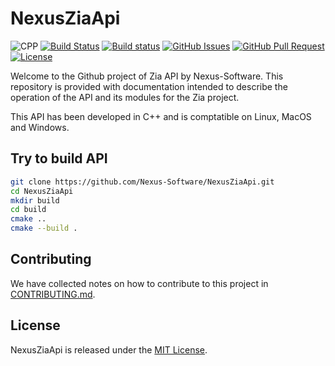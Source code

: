 # NexusZiaApi
![CPP](https://img.shields.io/badge/C++-11-blue.svg)
[![Build Status](https://travis-ci.org/Nexus-Software/NexusZiaApi.svg?branch=master)](https://travis-ci.org/Nexus-Software/NexusZiaApi)
[![Build status](https://ci.appveyor.com/api/projects/status/493qgqfqck1iqeyx/branch/master?svg=true)](https://ci.appveyor.com/project/aenguerrand/nexusziaapi/branch/master)
[![GitHub Issues](https://img.shields.io/github/issues/Nexus-Software/NexusZiaApi.svg)](https://github.com/Nexus-Software/NexusZiaApi/issues)
[![GitHub Pull Request](https://img.shields.io/github/issues-pr/Nexus-Software/NexusZiaApi.svg)](https://github.com/Nexus-Software/NexusZiaApi/issues)
[![License](https://img.shields.io/badge/license-MIT-blue.svg)](https://opensource.org/licenses/MIT)

Welcome to the Github project of Zia API by Nexus-Software.
This repository is provided with documentation intended to describe the operation of the API and its modules for the Zia project.

This API has been developed in C++ and is comptatible on Linux, MacOS and Windows.

## Try to build API

```bash
git clone https://github.com/Nexus-Software/NexusZiaApi.git
cd NexusZiaApi
mkdir build
cd build
cmake ..
cmake --build .
```

## Contributing

We have collected notes on how to contribute to this project in [CONTRIBUTING.md].

[CONTRIBUTING.md]: CONTRIBUTING.md

## License

NexusZiaApi is released under the [MIT License](http://www.opensource.org/licenses/MIT).
